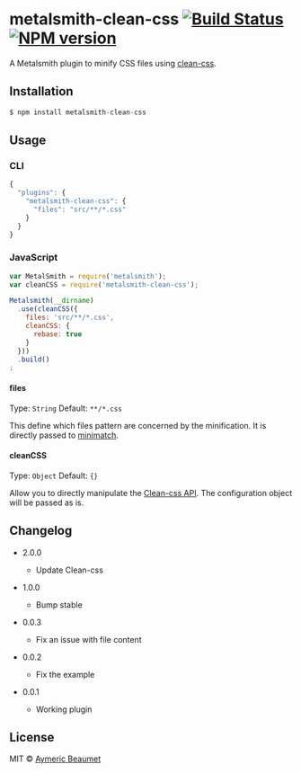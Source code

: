 # metalsmith-clean-css [![Build Status](https://travis-ci.org/aymericbeaumet/metalsmith-clean-css.svg?branch=master)](https://travis-ci.org/aymericbeaumet/metalsmith-clean-css) [![NPM version](https://badge.fury.io/js/metalsmith-clean-css.svg)](http://badge.fury.io/js/metalsmith-clean-css)

A Metalsmith plugin to minify CSS files using
[clean-css](https://github.com/GoalSmashers/clean-css).

## Installation

```javascript
$ npm install metalsmith-clean-css
```

## Usage

### CLI

```javascript
{
  "plugins": {
    "metalsmith-clean-css": {
      "files": "src/**/*.css"
    }
  }
}
```

### JavaScript

```javascript
var MetalSmith = require('metalsmith');
var cleanCSS = require('metalsmith-clean-css');

Metalsmith(__dirname)
  .use(cleanCSS({
    files: 'src/**/*.css',
    cleanCSS: {
      rebase: true
    }
  }))
  .build()
;
```

#### files
Type: `String`
Default: `**/*.css`

This define which files pattern are concerned by the minification. It is
directly passed to [minimatch](https://github.com/isaacs/minimatch).

#### cleanCSS
Type: `Object`
Default: `{}`

Allow you to directly manipulate the [Clean-css
API](https://github.com/GoalSmashers/clean-css#how-to-use-clean-css-programmatically).
The configuration object will be passed as is.

## Changelog

* 2.0.0
  * Update Clean-css

* 1.0.0
  * Bump stable

* 0.0.3
  * Fix an issue with file content

* 0.0.2
  * Fix the example

* 0.0.1
  * Working plugin

## License

MIT © [Aymeric Beaumet](http://beaumet.me)
